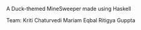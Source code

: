A Duck-themed MineSweeper made using Haskell 

Team: Kriti Chaturvedi
      Mariam Eqbal
      Ritigya Guppta
